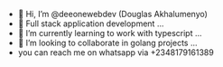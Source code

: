 - 👋 Hi, I’m @deeonewebdev (Douglas Akhalumenyo)
- 👀 Full stack application development ...
- 🌱 I’m currently learning to work with typescript ...
- 💞️ I’m looking to collaborate in golang projects ...
- you can reach me on whatsapp via +2348179161389

<!---
deeonewebdev/deeonewebdev is a ✨ special ✨ repository because its `README.md` (this file) appears on your GitHub profile.
You can click the Preview link to take a look at your changes.
--->
